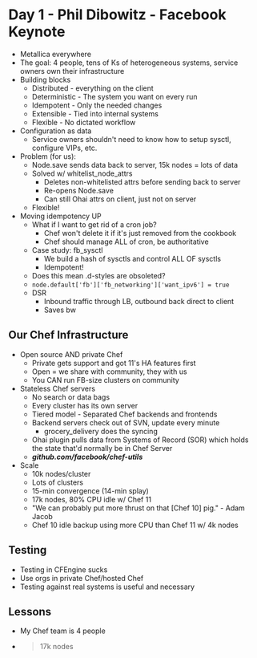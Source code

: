 # Day 1 - Phil Dibowitz - Facebook Keynote #

* Metallica everywhere
* The goal: 4 people, tens of Ks of heterogeneous systems, service owners own their infrastructure
* Building blocks
    * Distributed - everything on the client
    * Deterministic - The system you want on every run
    * Idempotent - Only the needed changes
    * Extensible - Tied into internal systems
    * Flexible - No dictated workflow
* Configuration as data
    * Service owners shouldn't need to know how to setup sysctl, configure VIPs, etc.
* Problem (for us):
    * Node.save sends data back to server, 15k nodes = lots of data
    * Solved w/ whitelist\_node\_attrs
        * Deletes non-whitelisted attrs before sending back to server
        * Re-opens Node.save
        * Can still Ohai attrs on client, just not on server
    * Flexible!
* Moving idempotency UP
    * What if I want to get rid of a cron job?
        * Chef won't delete it if it's just removed from the cookbook
        * Chef should manage ALL of cron, be authoritative
    * Case study: fb\_sysctl
        * We build a hash of sysctls and control ALL OF sysctls
        * Idempotent!
    * Does this mean .d-styles are obsoleted?
    * `node.default['fb']['fb_networking']['want_ipv6'] = true`
    * DSR
        * Inbound traffic through LB, outbound back direct to client
        * Saves bw

## Our Chef Infrastructure ##

* Open source AND private Chef
    * Private gets support and got 11's HA features first
    * Open = we share with community, they with us
    * You CAN run FB-size clusters on community
* Stateless Chef servers
    * No search or data bags
    * Every cluster has its own server
    * Tiered model - Separated Chef backends and frontends
    * Backend servers check out of SVN, update every minute
        * grocery\_delivery does the syncing
    * Ohai plugin pulls data from Systems of Record (SOR) which holds the state that'd normally be in Chef Server
    * ***github.com/facebook/chef-utils***
* Scale
    * 10k nodes/cluster
    * Lots of clusters
    * 15-min convergence (14-min splay)
    * 17k nodes, 80% CPU idle w/ Chef 11
    * "We can probably put more thrust on that [Chef 10] pig." - Adam Jacob
    * Chef 10 idle backup using more CPU than Chef 11 w/ 4k nodes

## Testing ##

* Testing in CFEngine sucks
* Use orgs in private Chef/hosted Chef
* Testing against real systems is useful and necessary

## Lessons ##

* My Chef team is 4 people
* >17k nodes


